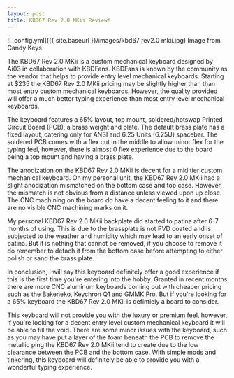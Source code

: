```yaml
---
layout: post
title: KBD67 Rev 2.0 MKii Review!
---
```


![_config.yml]({{ site.baseurl }}/images/kbd67 rev2.0 mkii.jpg)
Image from Candy Keys

The KBD67 Rev 2.0 MKii is a custom mechanical keyboard designed by Ai03 in collaboration with KBDFans. KBDFans is known by the community as the vendor that helps to provide entry level mechanical keyboards. Starting at $235 the KBD67 Rev 2.0 MKii pricing may be slightly higher than than most entry custom mechanical keyboards. However, the quality provided will offer a much better typing experience than most entry level mechanical keyboards.

The keyboard features a 65% layout, top mount, soldered/hotswap Printed Circuit Board (PCB), a brass weight and plate. The default brass plate has a fixed layout, catering only for ANSI and 6.25 Units (6.25U) spacebar. The soldered PCB comes with a flex cut in the middle to allow minor flex for the typing feel, however, there is almost 0 flex experience due to the board being a top mount and having a brass plate.

The anodization on the KBD67 Rev 2.0 MKii is decent for a mid tier custom mechanical keyboard. On my personal unit, the KBD67 Rev 2.0 MKii had a slight anodization mismatched on the bottom case and top case. However, the mismatch is not obvious from a distance unless viewed upon up close. The CNC machining on the board do have a decent feeling to it and there are no visible CNC machining marks on it.

My personal KBD67 Rev 2.0 MKii backplate did started to patina after 6-7 months of using. This is due to the brassplate is not PVD coated and is subjected to the weather and humidity which may lead to an early onset of patina. But it is nothing that cannot be removed, if you choose to remove it do remember to detach it from the bottom case before attempting to either polish or sand the brass plate. 

In conclusion, I will say this keyboard definitely offer a good experience if this is the first time you're entering into the hobby. Granted in recent months there are more CNC aluminum keyboards coming out with cheaper pricing such as the Bakeneko, Keychron Q1 and GMMK Pro. But if you're looking for a 65% keyboard the KBD67 Rev 2.0 MKii is defintiely a board to consider.

This keyboard will not provide you with the luxury or premium feel, however, if you're looking for a decent entry level custom mechanical keyboard it will be able to fill the void. There are some minor issues with the keyboard, such as you may have put a layer of the foam beneath the PCB to remove the metallic ping the KBD67 Rev 2.0 MKii tend to create due to the low clearance between the PCB and the bottom case. With simple mods and tinkering, this keyboard will definitely be able to provide you with a wonderful typing experience.
